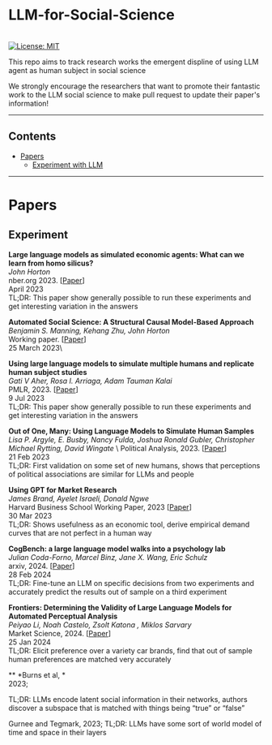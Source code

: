 # LLM-for-Social-Science

\
[![License: MIT](https://img.shields.io/badge/License-MIT-green.svg)](https://opensource.org/licenses/MIT)



This repo aims to track research works the emergent displine of using LLM agent as human subject in social science

We strongly encourage the researchers that want to promote their fantastic work to the LLM social science to make pull request to update their paper's information!


--- 

## Contents

- [Papers](#papers)
  - [Experiment with LLM](#experiment)



--- 

# Papers 

## Experiment

**Large language models as simulated economic agents: What can we learn from homo silicus?** \
*John Horton* \
nber.org 2023. [[Paper](https://www.nber.org/papers/w31122)]\
April 2023\
TL;DR: This paper show generally possible to run these experiments and get interesting variation in the answers

**Automated Social Science: A Structural Causal Model-Based Approach** \
*Benjamin S. Manning, Kehang Zhu, John Horton* \
Working paper. [[Paper](https://kehang-zhu.github.io/files/rs.pdf)] \
25 March 2023\

**Using large language models to simulate multiple humans and replicate human subject studies** \
*Gati V Aher, Rosa I. Arriaga, Adam Tauman Kalai* \
PMLR, 2023. [[Paper](https://arxiv.org/abs/2208.10264)]\
9 Jul 2023\
TL;DR: This paper show generally possible to run these experiments and get interesting variation in the answers


**Out of One, Many: Using Language Models to Simulate Human Samples** \
*Lisa P. Argyle, E. Busby, Nancy Fulda, Joshua Ronald Gubler, Christopher Michael Rytting, David Wingate*  \ 
Political Analysis, 2023. [[Paper](https://www.cambridge.org/core/journals/political-analysis/article/abs/out-of-one-many-using-language-models-to-simulate-human-samples/035D7C8A55B237942FB6DBAD7CAA4E49)] \
21 Feb 2023\
TL;DR: First validation on some set of new humans, shows that perceptions of political associations are similar for LLMs and people

**Using GPT for Market Research** \
*James Brand, Ayelet Israeli, Donald Ngwe* \
Harvard Business School Working Paper, 2023 [[Paper](https://www.hbs.edu/ris/Publication%20Files/23-062_b8fbedcd-ade4-49d6-8bb7-d216650ff3bd.pdf)] \
30 Mar 2023 \
TL;DR: Shows usefulness as an economic tool, derive empirical demand curves that are not perfect in a human way

**CogBench: a large language model walks into a psychology lab** \
*Julian Coda-Forno, Marcel Binz, Jane X. Wang, Eric Schulz* \
arxiv, 2024. [[Paper](https://arxiv.org/abs/2402.18225)]\
28 Feb 2024\
TL;DR: Fine-tune an LLM on specific decisions from two experiments and accurately predict the results out of sample on a third experiment

**Frontiers: Determining the Validity of Large Language Models for Automated Perceptual Analysis** \
*Peiyao Li, Noah Castelo, Zsolt Katona , Miklos Sarvary* \
Market Science, 2024. [[Paper](https://pubsonline.informs.org/doi/10.1287/mksc.2023.0454)]\
25 Jan 2024 \
TL;DR: Elicit preference over a variety car brands, find that out of sample human preferences are matched very accurately

** 
*Burns et al, *\
2023; 

TL;DR: LLMs encode latent social information in their networks, authors discover a subspace that is matched with things being “true” or “false” 

Gurnee and Tegmark, 
2023; 
TL;DR: LLMs have some sort of world model of time and space in their layers

